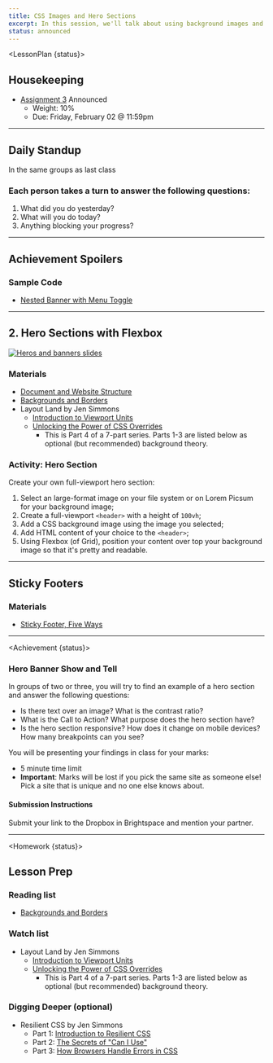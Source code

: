 ```yaml
---
title: CSS Images and Hero Sections
excerpt: In this session, we'll talk about using background images and flexbox when making Hero sections.
status: announced
---
```


<script>
	import Homework from "$lib/components/Homework.svelte";
	import LessonPlan from "$lib/components/LessonPlan.svelte";
	import Achievement from "$lib/components/Achievement.svelte";
</script>

<LessonPlan {status}>

<h2>Housekeeping</h2>

- [Assignment 3](/courses/cpnt-260/assessments/assignment-3) Announced
	- Weight: 10%
	- Due: Friday, February 02 @ 11:59pm

---

<h2>Daily Standup</h2>

In the same groups as last class

### Each person takes a turn to answer the following questions:

1.  What did you do yesterday?
2.  What will you do today?
3.  Anything blocking your progress?

---

<h2>Achievement Spoilers</h2>

### Sample Code
- [Nested Banner with Menu Toggle](https://github.com/sait-wbdv/dailies-w24/tree/main/2024-01-29-media-flex/03-nested-flex-banner-finished)

---

<h2>2. Hero Sections with Flexbox</h2>

[![Heros and banners slides](/images/slides/cpnt-260/hero-sections.png)](/slides/cpnt-260/hero-sections)

### Materials
- [Document and Website Structure](https://developer.mozilla.org/en-US/docs/Learn/HTML/Introduction_to_HTML/Document_and_website_structure)
- [Backgrounds and Borders](https://developer.mozilla.org/en-US/docs/Learn/CSS/Building_blocks/Backgrounds_and_borders)
- Layout Land by Jen Simmons
    - [Introduction to Viewport Units](https://youtu.be/_sgF8I-Q1Gs)
    - [Unlocking the Power of CSS Overrides](https://www.youtube.com/watch?v=0X6zrW2QW8Q)
        - This is Part 4 of a 7-part series. Parts 1-3 are listed below as optional (but recommended) background theory.

### Activity: Hero Section
Create your own full-viewport hero section:
1. Select an large-format image on your file system or on Lorem Picsum for your background image;
2. Create a full-viewport `<header>` with a height of `100vh`;
3. Add a CSS background image using the image you selected;
4. Add HTML content of your choice to the `<header>`;
5. Using Flexbox (of Grid), position your content over top your background image so that it's pretty and readable.

---

<h2>Sticky Footers</h2>

### Materials
- [Sticky Footer, Five Ways](https://css-tricks.com/couple-takes-sticky-footer/)

---

</LessonPlan>

<Achievement {status}>

### Hero Banner Show and Tell
In groups of two or three, you will try to find an example of a hero section and answer the following questions:
- Is there text over an image? What is the contrast ratio?
- What is the Call to Action? What purpose does the hero section have?
- Is the hero section responsive? How does it change on mobile devices? How many breakpoints can you see?

You will be presenting your findings in class for your marks:
- 5 minute time limit
- **Important**: Marks will be lost if you pick the same site as someone else! Pick a site that is unique and no one else knows about.

#### Submission Instructions
Submit your link to the Dropbox in Brightspace and mention your partner.

</Achievement>

---

<Homework {status}>

<h2>Lesson Prep</h2>

### Reading list
- [Backgrounds and Borders](https://developer.mozilla.org/en-US/docs/Learn/CSS/Building_blocks/Backgrounds_and_borders)

### Watch list
- Layout Land by Jen Simmons
    - [Introduction to Viewport Units](https://youtu.be/_sgF8I-Q1Gs)
    - [Unlocking the Power of CSS Overrides](https://www.youtube.com/watch?v=0X6zrW2QW8Q)
        - This is Part 4 of a 7-part series. Parts 1-3 are listed below as optional (but recommended) background theory.

### Digging Deeper (optional)
- Resilient CSS by Jen Simmons
    - Part 1: [Introduction to Resilient CSS](https://www.youtube.com/watch?v=u00FY9vADfQ)
    - Part 2: [The Secrets of "Can I Use"](https://www.youtube.com/watch?v=WM_cKHH7bZ0)
    - Part 3: [How Browsers Handle Errors in CSS](https://www.youtube.com/watch?v=NJjlzxud4_M)

</Homework>